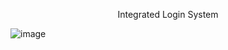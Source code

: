<p align="center" fontSize="30">
  Integrated Login System
</p>


![image](https://user-images.githubusercontent.com/47398013/90531426-6e267680-e14c-11ea-9170-f82180358444.png)
